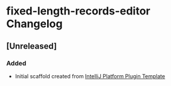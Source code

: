 <!-- Keep a Changelog guide -> https://keepachangelog.com -->

# fixed-length-records-editor Changelog

## [Unreleased]
### Added
- Initial scaffold created from [IntelliJ Platform Plugin Template](https://github.com/JetBrains/intellij-platform-plugin-template)
